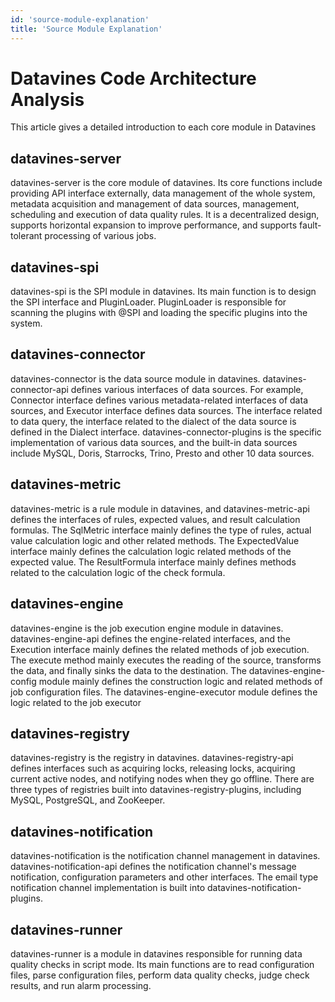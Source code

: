 ```yaml
---
id: 'source-module-explanation'
title: 'Source Module Explanation'
---
```

# Datavines Code Architecture Analysis

This article gives a detailed introduction to each core module in Datavines

## datavines-server

datavines-server is the core module of datavines. Its core functions include providing API interface externally, data management of the whole system, metadata acquisition and management of data sources, management, scheduling and execution of data quality rules. It is a decentralized design, supports horizontal expansion to improve performance, and supports fault-tolerant processing of various jobs.

## datavines-spi

datavines-spi is the SPI module in datavines. Its main function is to design the SPI interface and PluginLoader. PluginLoader is responsible for scanning the plugins with @SPI and loading the specific plugins into the system.

## datavines-connector

datavines-connector is the data source module in datavines. datavines-connector-api defines various interfaces of data sources. For example, Connector interface defines various metadata-related interfaces of data sources, and Executor interface defines data sources. The interface related to data query, the interface related to the dialect of the data source is defined in the Dialect interface. datavines-connector-plugins is the specific implementation of various data sources, and the built-in data sources include MySQL, Doris, Starrocks, Trino, Presto and other 10 data sources.

## datavines-metric

datavines-metric is a rule module in datavines, and datavines-metric-api defines the interfaces of rules, expected values, and result calculation formulas. The SqlMetric interface mainly defines the type of rules, actual value calculation logic and other related methods. The ExpectedValue interface mainly defines the calculation logic related methods of the expected value. The ResultFormula interface mainly defines methods related to the calculation logic of the check formula.

## datavines-engine

datavines-engine is the job execution engine module in datavines. datavines-engine-api defines the engine-related interfaces, and the Execution interface mainly defines the related methods of job execution. The execute method mainly executes the reading of the source, transforms the data, and finally sinks the data to the destination. The datavines-engine-config module mainly defines the construction logic and related methods of job configuration files. The datavines-engine-executor module defines the logic related to the job executor

## datavines-registry

datavines-registry is the registry in datavines. datavines-registry-api defines interfaces such as acquiring locks, releasing locks, acquiring current active nodes, and notifying nodes when they go offline. There are three types of registries built into datavines-registry-plugins, including MySQL, PostgreSQL, and ZooKeeper.

## datavines-notification

datavines-notification is the notification channel management in datavines. datavines-notification-api defines the notification channel's message notification, configuration parameters and other interfaces. The email type notification channel implementation is built into datavines-notification-plugins.

## datavines-runner

datavines-runner is a module in datavines responsible for running data quality checks in script mode. Its main functions are to read configuration files, parse configuration files, perform data quality checks, judge check results, and run alarm processing.
